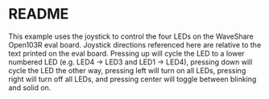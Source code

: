 # README

This example uses the joystick to control the four LEDs on the
WaveShare Open103R eval board. Joystick directions referenced here are
relative to the text printed on the eval board.  Pressing up will
cycle the LED to a lower numbered LED (e.g. LED4 -> LED3 and LED1 ->
LED4), pressing down will cycle the LED the other way, pressing left
will turn on all LEDs, pressing right will turn off all LEDs, and
pressing center will toggle between blinking and solid on.
